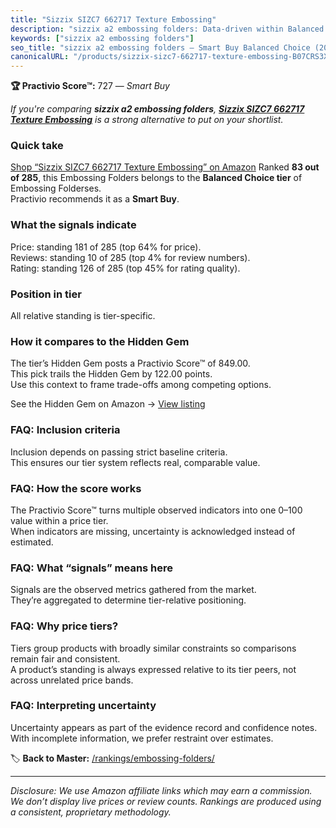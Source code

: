```yaml
---
title: "Sizzix SIZC7 662717 Texture Embossing"
description: "sizzix a2 embossing folders: Data-driven within Balanced Choice ranking using the Practivio Score™. Positioned by quality, value, demand, findability, momentum."
keywords: ["sizzix a2 embossing folders"]
seo_title: "sizzix a2 embossing folders — Smart Buy Balanced Choice (2025)"
canonicalURL: "/products/sizzix-sizc7-662717-texture-embossing-B07CRS3XT1/"
---
```


**🏆 Practivio Score™:** 727 — _Smart Buy_


*If you're comparing **sizzix a2 embossing folders**, **[Sizzix SIZC7 662717 Texture Embossing](https://www.amazon.com/dp/B07CRS3XT1?tag=practivio-20)** is a strong alternative to put on your shortlist.*
### Quick take
[Shop “Sizzix SIZC7 662717 Texture Embossing” on Amazon](https://www.amazon.com/dp/B07CRS3XT1?tag=practivio-20)
Ranked **83 out of 285**, this Embossing Folders belongs to the **Balanced Choice tier** of Embossing Folderses.  
Practivio recommends it as a **Smart Buy**.

### What the signals indicate
Price: standing 181 of 285 (top 64% for price).  
Reviews: standing 10 of 285 (top 4% for review numbers).  
Rating: standing 126 of 285 (top 45% for rating quality).  

### Position in tier
All relative standing is tier-specific.

### How it compares to the Hidden Gem
The tier’s Hidden Gem posts a Practivio Score™ of 849.00.  
This pick trails the Hidden Gem by 122.00 points.  
Use this context to frame trade-offs among competing options.  

See the Hidden Gem on Amazon → [View listing](https://www.amazon.com/dp/B0006HXBSU?tag=practivio-20)

### FAQ: Inclusion criteria
Inclusion depends on passing strict baseline criteria.  
This ensures our tier system reflects real, comparable value.

### FAQ: How the score works
The Practivio Score™ turns multiple observed indicators into one 0–100 value within a price tier.  
When indicators are missing, uncertainty is acknowledged instead of estimated.

### FAQ: What “signals” means here
Signals are the observed metrics gathered from the market.  
They’re aggregated to determine tier-relative positioning.

### FAQ: Why price tiers?
Tiers group products with broadly similar constraints so comparisons remain fair and consistent.  
A product’s standing is always expressed relative to its tier peers, not across unrelated price bands.

### FAQ: Interpreting uncertainty
Uncertainty appears as part of the evidence record and confidence notes.  
With incomplete information, we prefer restraint over estimates.


🏷️ **Back to Master:** [/rankings/embossing-folders/](/rankings/embossing-folders/)

---
_Disclosure: We use Amazon affiliate links which may earn a commission. We don’t display live prices or review counts. Rankings are produced using a consistent, proprietary methodology._

